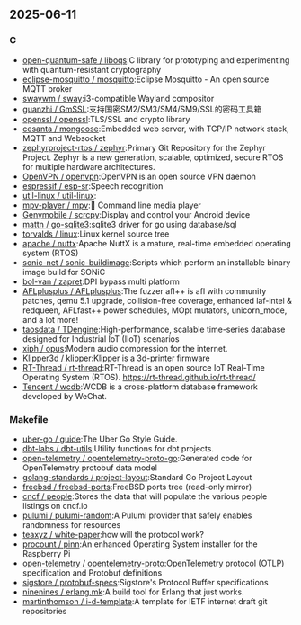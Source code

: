 ## 2025-06-11

### C

* [open-quantum-safe / liboqs](https://github.com/open-quantum-safe/liboqs):C library for prototyping and experimenting with quantum-resistant cryptography
* [eclipse-mosquitto / mosquitto](https://github.com/eclipse-mosquitto/mosquitto):Eclipse Mosquitto - An open source MQTT broker
* [swaywm / sway](https://github.com/swaywm/sway):i3-compatible Wayland compositor
* [guanzhi / GmSSL](https://github.com/guanzhi/GmSSL):支持国密SM2/SM3/SM4/SM9/SSL的密码工具箱
* [openssl / openssl](https://github.com/openssl/openssl):TLS/SSL and crypto library
* [cesanta / mongoose](https://github.com/cesanta/mongoose):Embedded web server, with TCP/IP network stack, MQTT and Websocket
* [zephyrproject-rtos / zephyr](https://github.com/zephyrproject-rtos/zephyr):Primary Git Repository for the Zephyr Project. Zephyr is a new generation, scalable, optimized, secure RTOS for multiple hardware architectures.
* [OpenVPN / openvpn](https://github.com/OpenVPN/openvpn):OpenVPN is an open source VPN daemon
* [espressif / esp-sr](https://github.com/espressif/esp-sr):Speech recognition
* [util-linux / util-linux](https://github.com/util-linux/util-linux):
* [mpv-player / mpv](https://github.com/mpv-player/mpv):🎥 Command line media player
* [Genymobile / scrcpy](https://github.com/Genymobile/scrcpy):Display and control your Android device
* [mattn / go-sqlite3](https://github.com/mattn/go-sqlite3):sqlite3 driver for go using database/sql
* [torvalds / linux](https://github.com/torvalds/linux):Linux kernel source tree
* [apache / nuttx](https://github.com/apache/nuttx):Apache NuttX is a mature, real-time embedded operating system (RTOS)
* [sonic-net / sonic-buildimage](https://github.com/sonic-net/sonic-buildimage):Scripts which perform an installable binary image build for SONiC
* [bol-van / zapret](https://github.com/bol-van/zapret):DPI bypass multi platform
* [AFLplusplus / AFLplusplus](https://github.com/AFLplusplus/AFLplusplus):The fuzzer afl++ is afl with community patches, qemu 5.1 upgrade, collision-free coverage, enhanced laf-intel & redqueen, AFLfast++ power schedules, MOpt mutators, unicorn_mode, and a lot more!
* [taosdata / TDengine](https://github.com/taosdata/TDengine):High-performance, scalable time-series database designed for Industrial IoT (IIoT) scenarios
* [xiph / opus](https://github.com/xiph/opus):Modern audio compression for the internet.
* [Klipper3d / klipper](https://github.com/Klipper3d/klipper):Klipper is a 3d-printer firmware
* [RT-Thread / rt-thread](https://github.com/RT-Thread/rt-thread):RT-Thread is an open source IoT Real-Time Operating System (RTOS). https://rt-thread.github.io/rt-thread/
* [Tencent / wcdb](https://github.com/Tencent/wcdb):WCDB is a cross-platform database framework developed by WeChat.

### Makefile

* [uber-go / guide](https://github.com/uber-go/guide):The Uber Go Style Guide.
* [dbt-labs / dbt-utils](https://github.com/dbt-labs/dbt-utils):Utility functions for dbt projects.
* [open-telemetry / opentelemetry-proto-go](https://github.com/open-telemetry/opentelemetry-proto-go):Generated code for OpenTelemetry protobuf data model
* [golang-standards / project-layout](https://github.com/golang-standards/project-layout):Standard Go Project Layout
* [freebsd / freebsd-ports](https://github.com/freebsd/freebsd-ports):FreeBSD ports tree (read-only mirror)
* [cncf / people](https://github.com/cncf/people):Stores the data that will populate the various people listings on cncf.io
* [pulumi / pulumi-random](https://github.com/pulumi/pulumi-random):A Pulumi provider that safely enables randomness for resources
* [teaxyz / white-paper](https://github.com/teaxyz/white-paper):how will the protocol work?
* [procount / pinn](https://github.com/procount/pinn):An enhanced Operating System installer for the Raspberry Pi
* [open-telemetry / opentelemetry-proto](https://github.com/open-telemetry/opentelemetry-proto):OpenTelemetry protocol (OTLP) specification and Protobuf definitions
* [sigstore / protobuf-specs](https://github.com/sigstore/protobuf-specs):Sigstore's Protocol Buffer specifications
* [ninenines / erlang.mk](https://github.com/ninenines/erlang.mk):A build tool for Erlang that just works.
* [martinthomson / i-d-template](https://github.com/martinthomson/i-d-template):A template for IETF internet draft git repositories
